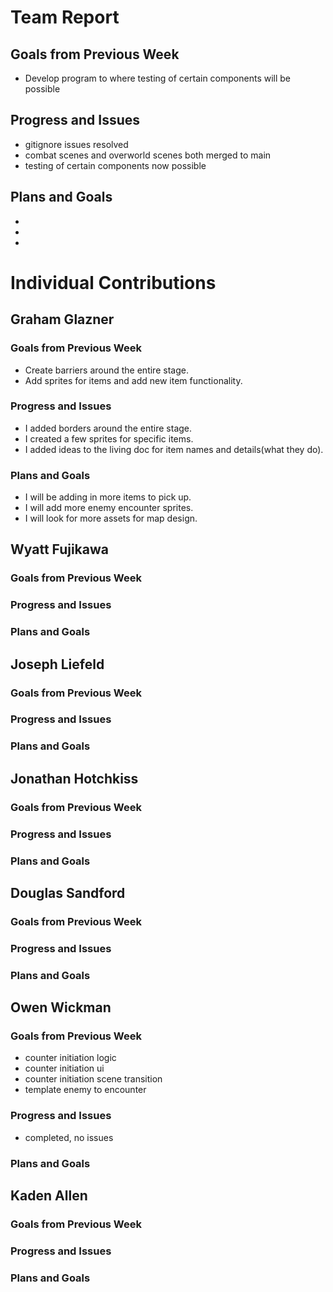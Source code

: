 # Team Report

## Goals from Previous Week
* Develop program to where testing of certain components will be possible

## Progress and Issues
* gitignore issues resolved
* combat scenes and overworld scenes both merged to main
* testing of certain components now possible

## Plans and Goals
*
*
*

# Individual Contributions

## Graham Glazner

### Goals from Previous Week
* Create barriers around the entire stage.
* Add sprites for items and add new item functionality.
### Progress and Issues
* I added borders around the entire stage.
* I created a few sprites for specific items.
* I added ideas to the living doc for item names and details(what they do).
### Plans and Goals
* I will be adding in more items to pick up.
* I will add more enemy encounter sprites.
* I will look for more assets for map design.
## Wyatt Fujikawa

### Goals from Previous Week

  
### Progress and Issues


### Plans and Goals


## Joseph Liefeld

### Goals from Previous Week

### Progress and Issues

### Plans and Goals

## Jonathan Hotchkiss

### Goals from Previous Week

### Progress and Issues

### Plans and Goals

## Douglas Sandford

### Goals from Previous Week

  
### Progress and Issues

### Plans and Goals

  

## Owen Wickman
### Goals from Previous Week
* counter initiation logic
* counter initiation ui
* counter initiation scene transition
* template enemy to encounter

### Progress and Issues
* completed, no issues

### Plans and Goals



## Kaden Allen

### Goals from Previous Week

### Progress and Issues

### Plans and Goals
